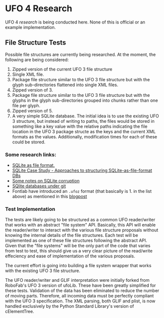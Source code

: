 # UFO 4 Research

UFO 4 *research* is being conducted here. None of this is official or an example implementation.

## File Structure Tests

Possible file structures are currently being researched. At the moment, the following are being considered:

1. Zipped version of the current UFO 3 file structure 
2. Single XML file.
3. Package file structure similar to the UFO 3 file structure but with the glyph sub-directories flattened into single XML files.
4. Zipped version of 3.
5. Package file structure similar to the UFO 3 file structure but with the glyphs in the glyph sub-directories grouped into chunks rather than one file per glyph.
6. Zipped version of 5.
7. A very simple SQLite database. The initial idea is to use the existing UFO 3 structure, but instead of writing to paths, the files would be stored in something like a key value with the relative paths indicating the file location in the UFO 3 package structe as the keys and the current XML formats as the values. Additionally, modification times for each of these could be stored.

### Some research links:
- [SQLite as file format.](https://www.sqlite.org/appfileformat.html)
- [SQLite Case Study - Approaches to structuring SQLite-as-file-format DBs](https://www.sqlite.org/affcase1.html)
- [Some notes on SQLite corruption](https://www.sqlite.org/howtocorrupt.html)
- [SQlite databases under git](http://ongardie.net/blog/sqlite-in-git/)
- Fontlab have introduced an `.ufoz` format (that basically is 1. in the list above) as mentioned in this [blogpost](http://blog.fontlab.com/font-utility/vfb2ufo/)

### Test Implementation

The tests are likely going to be structured as a common UFO reader/writer that works with an abstract "file system" API. Basically, this API will enable the reader/writer to interact with the various file structure proposals without knowing the internal details of the file structures. Each test will be implemented as one of these file structures following the abstract API. Given that the "file systems" will be the only part of the code that varies from test to test, this should give us a very clear picture of the read/write effeciency and ease of implementation of the various proposals.

The current effort is going into building a file system wrapper that works with the existing UFO 3 file structure.

The UFO reader/writer and GLIF interpretation were initially forked from RoboFab's UFO 3 version of ufoLib. These have been greatly simplified for these tests. Validation of the data has been eliminated to reduce the number of moving parts. Therefore, all incoming data must be perfectly compliant with the UFO 3 specification. The XML parsing, both GLIF and plist, is now handled exclusively by the Python Standard Library's version of cElementTree.
